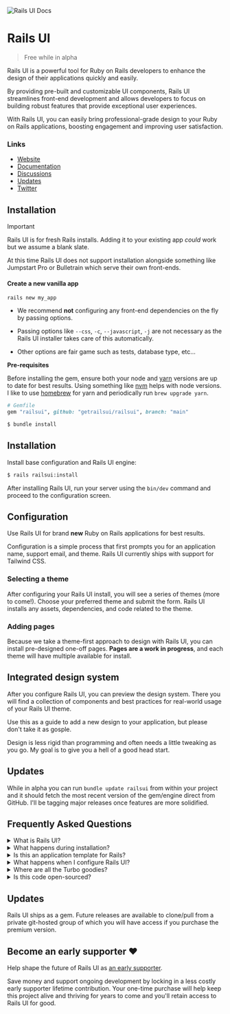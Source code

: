 ![Rails UI Docs](https://f001.backblazeb2.com/file/railsui/docs/rui-docs-header.png)

# Rails UI

> Free while in alpha

Rails UI is a powerful tool for Ruby on Rails developers to enhance the design of their applications quickly and easily.

By providing pre-built and customizable UI components, Rails UI streamlines front-end development and allows developers to focus on building robust features that provide exceptional user experiences.

With Rails UI, you can easily bring professional-grade design to your Ruby on Rails applications, boosting engagement and improving user satisfaction.

### Links

- [Website](https://railsui.com)
- [Documentation](https://railsui.com/docs)
- [Discussions](https://github.com/getrailsui/railsui/discussions)
- [Updates](https://railsui.com/updates)
- [Twitter](https://twitter.com/railsui_)

## Installation

> [!IMPORTANT]
> Rails UI is for fresh Rails installs. Adding it to your existing app _could_ work but we assume a blank slate.

At this time Rails UI does not support installation alongside something like Jumpstart Pro or Bulletrain which serve their own front-ends.

#### Create a new vanilla app

```
rails new my_app
```

- We recommend **not** configuring any front-end dependencies on the fly by passing options.

- Passing options like `--css`, `-c`, `--javascript`, `-j` are not necessary as the Rails UI installer takes care of this automatically.

- Other options are fair game such as tests, database type, etc...

**Pre-requisites**

Before installing the gem, ensure both your node and [yarn](https://yarnpkg.com/) versions are up to date for best results. Using something like [nvm](https://github.com/nvm-sh/nvm) helps with node versions. I like to use [homebrew](https://brew.sh/) for yarn and periodically run `brew upgrade yarn`.

```ruby
# Gemfile
gem "railsui", github: "getrailsui/railsui", branch: "main"
```

```bash
$ bundle install
```

## Installation

Install base configuration and Rails UI engine:

```bash
$ rails railsui:install
```

After installing Rails UI, run your server using the `bin/dev` command and proceed to the configuration screen.

## Configuration

Use Rails UI for brand **new** Ruby on Rails applications for best results.

Configuration is a simple process that first prompts you for an application name, support email, and theme. Rails UI currently ships with support for Tailwind CSS.

### Selecting a theme

After configuring your Rails UI install, you will see a series of themes (more to come!). Choose your preferred theme and submit the form. Rails UI installs any assets, dependencies, and code related to the theme.

### Adding pages

Because we take a theme-first approach to design with Rails UI, you can install pre-designed one-off pages. **Pages are a work in progress**, and each theme will have multiple available for install.

## Integrated design system

After you configure Rails UI, you can preview the design system. There you will find a collection of components and best practices for real-world usage of your Rails UI theme.

Use this as a guide to add a new design to your application, but please don't take it as gosple.

Design is less rigid than programming and often needs a little tweaking as you go. My goal is to give you a hell of a good head start.

## Updates

While in alpha you can run `bundle update railsui` from within your project and it should fetch the most recent version of the gem/engine direct from GitHub. I'll be tagging major releases once features are more solidified.

## Frequently Asked Questions

<details>
  <summary>What is Rails UI? </summary>

[Rails UI](https://railsui.com) is plug-and-play UI for Ruby on Rails applications. It takes a theme-based approach to product design and offers a suite of pre-designed components and pages for rails developer looking to move fast but look good doing so.

</details>

<details>
<summary>
  What happens during installation?
</summary>

☕️ I'm glad you asked! Grab some coffee...and read on

Installing Rails UI is a quick process that goes something like this:

1. Install the gem
2. Run the installer `rails railsui:install`
3. Boot your server and load the Rails UI landing page and click "Configure app"
4. Set a application name, support email and choose a theme.
5. Optionally install pre-designed pages bundled with your chosen theme.
6. 🏄‍♀️ Done!

### Dependencies included by default

#### Gems

We keep the gem list simple because Rails UI focuses less on core application logic.

- [inline_svg](https://github.com/jamesmartin/inline_svg)
- [devise](https://github.com/heartcombo/devise)
- [name_of_person](https://github.com/basecamp/name_of_person)
- [meta-tags](https://github.com/kpumuk/meta-tags)
- [psych](https://github.com/ruby/psych)

#### Icons

For all Rails UI applications we leverage [heroicons](https://heroicons.com/). These icons cover a lot of basis and come in multiple variants which is useful for different design problems.

It's recommended to stick with one library of icons and one variant for better consistency.

### Installation detail

#### Install, configure, and customize Devise

[Devise](https://github.com/heartcombo/devise) is one of the more popular gems for authentication with Ruby on Rails. Rails UI ships with initial Devise support and assumes a `User` model exists in your app. On top of the default columns, we add a `first_name,` `last_name,` and `admin.`

Even if you use something other than `User,` you can go back after installation and change this since it's easy to do so early in the app's lifecycle.

Devise allows you to install independent views for customization. We took care of this with themed authentication templates ready to use. Check out the Authentication section of the design system to preview the experience.

#### Add name_of_person and avatar

Rails UI themes often leverage avatars for user accounts, so we bundled that logic into a `User` model.

We added the `first_name` and `last_name` attributes for use with the handy [name_of_person](https://github.com/basecamp/name_of_person) gem. This gem allows you to refer to users in different ways throughout your app quickly.

#### Remove importmaps as a default

Rails UI has some opinionated defaults when it comes to assets and JavaScript. Importmaps aren't our preference, so we use a custom approach.

[esbuild](https://esbuild.github.io/) is the default JavaScript build engine. Depending on your chosen CSS framework, we include those dependencies as well. Rails UI currently supports Tailwind CSS.

#### Add ActiveStorage and ActionText support

Adding ActiveStorage and ActionText to Rails is simple but requires an additional step. Rails UI handles that for you, so you needn't worry about it.

#### Add esbuild + Stimulus.js

While there are many JavaScript solutions out there, the default with Rails is [Stimulus.js](https://stimulus.hotwired.dev/), so we've used the same tools to keep things simple.

#### Custom scaffolds and generators

Rails UI installs a custom template engine configured when installed. The engine hooks into the Rails generator logic and spits out themed scaffold templates when you generate a new resource. We found this saves loads of time that you can put better use elsewhere.

#### Custom mailer layout and mailer helpers

Designing a proper e-mail template takes a lot of work, and Rails UI takes out the guesswork of supporting many e-mail clients.

Bundled with your theme is a customized `mailer.html.erb` layout file and a few helpers to make coding additional e-mails easier. We've bundled a few templates to get you started, including a minimal, promotional, and transactional template. All Devise e-mails come ready to use too.

</details>

<details>
  <summary>Is this an application template for Rails?</summary>

No. Well, kind of, but mostly this is a hybrid Rails engine not like other engines you've probably used. You can think of Rails UI as a source of truth for design elements, components, and views that significantly influence what your end users see when interacting with your app. It takes the guesswork out of the design problem.

**Rails UI is meant for brand new Rails applications.** You'll want to use it on the "first run" so you can establish the foundation for assets and design patterns early on. To use Rails UI you need to choose a theme (more themes coming soon) that will act as the basis for future design elements.

At this time Rails UI does not integrate directly with application templates like Jumpstart Pro or Bulletrain. Most templates come with some form of their own front-end and that leads to too many conflicts.

</details>

<details>
  <summary>What happens when I configure Rails UI? </summary>

Once configured Rails UI will:

- Generate a custom configuration yaml file railsui.yml that's required to theme your new app.
- Install dependencies and any necessary assets.
- Generate a custom tailored design system for repeatable web elements. Think of this as a system for providing design direction when creating new features. This includes typography, font elements, and SVG icons.
- Optionally install one-off templates (i.e. About us, Pricing, etc...). Use these as a starting point.
- Install scaffold templates that follow the theme you chose.
- After installing the Rails UI gem and running the installer, you may configure your application preferences.
</details>

<details>
  <summary>Where are all the Turbo goodies?</summary>

We're just hitting ground with Rails UI so expect to see additional components and solutions in the future. We have loads of ideas but would always love to hear yours as well.

</details>

<details>
  <summary>Is this code open-sourced?</summary>

While we are kicking the tires with an alpha version of Rails UI it is free and clear to try out but not redistribute.

Our _evenutal_ license model will be a non-exclusive one in which essentially means you don't have permission to modify or share Rails UI as your own product but you can use it freely in your projects.

Eventually, when the official premium version drops there will be a private space to access ongoing updates via git. New themes and more will be a part of that in an ongoing fashion.

</details>

## Updates

Rails UI ships as a gem. Future releases are available to clone/pull from a private git-hosted group of which you will have access if you purchase the premium version.

## Become an early supporter ❤️

Help shape the future of Rails UI as [an early supporter](https://railsui.com/pricing).

Save money and support ongoing development by locking in a less costly early supporter lifetime contribution. Your one-time purchase will help keep this project alive and thriving for years to come and you'll retain access to Rails UI for good.
